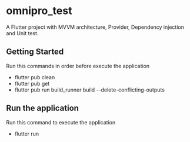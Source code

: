 # omnipro_test

A Flutter project with MVVM architecture, Provider, Dependency injection and Unit test.

## Getting Started

Run this commands in order before execute the application

- flutter pub clean
- flutter pub get
- flutter pub run build_runner build --delete-conflicting-outputs

## Run the application

Run this command to execute the application

- flutter run